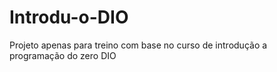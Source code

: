 # Introdu-o-DIO
Projeto apenas para treino com base no curso de introdução a programação do zero DIO

